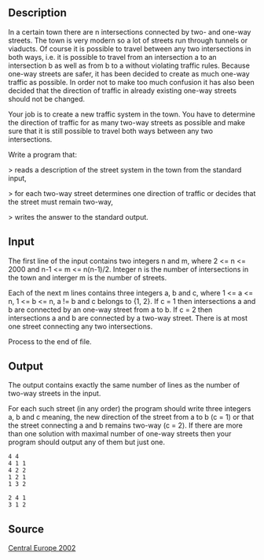 <h2>Description</h2><p>In a certain town there are n intersections connected by two- and one-way streets. The town is very modern so a lot of streets run through tunnels or viaducts. Of course it is possible to travel between any two intersections in both ways, i.e. it is possible to travel from an intersection a to an intersection b as well as from b to a without violating traffic rules. Because one-way streets are safer, it has been decided to create as much one-way traffic as possible. In order not to make too much confusion it has also been decided that the direction of traffic in already existing one-way streets should not be changed.
</p>
Your job is to create a new traffic system in the town. You have to determine the direction of traffic for as many two-way streets as possible and make sure that it is still possible to travel both ways between any two intersections.

Write a program that:

&gt; reads a description of the street system in the town from the standard input,

&gt; for each two-way street determines one direction of traffic or decides that the street must remain two-way,

&gt; writes the answer to the standard output.
<h2>Input</h2><p>The first line of the input contains two integers n and m, where 2 &lt;= n &lt;= 2000 and n-1 &lt;= m &lt;= n(n-1)/2. Integer n is the number of intersections in the town and interger m is the number of streets.
</p>
Each of the next m lines contains three integers a, b and c, where 1 &lt;= a &lt;= n, 1 &lt;= b &lt;= n, a != b and c belongs to {1, 2}. If c = 1 then intersections a and b are connected by an one-way street from a to 
b. If c = 2 then intersections a and b are connected by a two-way street. There is at most one street 
connecting any two intersections.

Process to the end of file.
<h2>Output</h2><p>The output contains exactly the same number of lines as the number of two-way streets in the input. 
</p>
For each such street (in any order) the program should write three integers a, b and c meaning, the new 
direction of the street from a to b (c = 1) or that the street connecting a and b remains two-way (c = 2). If there are more than one solution with maximal number of one-way streets then your program should 
output any of them but just one. <pre><code class="language-input1">4 4
4 1 1
4 2 2
1 2 1
1 3 2</code></pre><pre><code class="language-output1">2 4 1
3 1 2</code></pre><h2>Source</h2><a href="searchproblem?field=source&amp;key=Central+Europe+2002">Central Europe 2002</a>